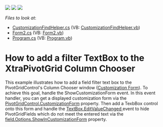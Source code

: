 <!-- default badges list -->
![](https://img.shields.io/endpoint?url=https://codecentral.devexpress.com/api/v1/VersionRange/128581512/10.2.3%2B)
[![](https://img.shields.io/badge/Open_in_DevExpress_Support_Center-FF7200?style=flat-square&logo=DevExpress&logoColor=white)](https://supportcenter.devexpress.com/ticket/details/E4592)
[![](https://img.shields.io/badge/📖_How_to_use_DevExpress_Examples-e9f6fc?style=flat-square)](https://docs.devexpress.com/GeneralInformation/403183)
<!-- default badges end -->
<!-- default file list -->
*Files to look at*:

* [CustomizationFindHelper.cs](./CS/WindowsApplication133/CustomizationFindHelper.cs) (VB: [CustomizationFindHelper.vb](./VB/WindowsApplication133/CustomizationFindHelper.vb))
* [Form2.cs](./CS/WindowsApplication133/Form2.cs) (VB: [Form2.vb](./VB/WindowsApplication133/Form2.vb))
* [Program.cs](./CS/WindowsApplication133/Program.cs) (VB: [Program.vb](./VB/WindowsApplication133/Program.vb))
<!-- default file list end -->
# How to add a filter TextBox to the XtraPivotGrid Column Chooser


<p> This example illustrates how to add a field filter text box to the PivotGridControl's Column Chooser window (<a href="http://documentation.devexpress.com/#WindowsForms/CustomDocument11785"><u>Customization Form</u></a>).  To achieve this goal, handle the ShowCustomizationForm event. In this event handler, you can get a displayed customization form via the <a href="http://documentation.devexpress.com/#WindowsForms/DevExpressXtraPivotGridPivotGridControl_CustomizationFormtopic"><u>PivotGridControl.CustomizationForm</u></a> property. Then add a TexbBox control onto this form and handle the <a href="http://documentation.devexpress.com/#WindowsForms/DevExpressXtraEditorsBaseEdit_EditValueChangedtopic"><u>TextBox.EditValueChanged</u></a><u> </u>event to hide PivotGridFields which do not meet the entered text via the <a href="http://documentation.devexpress.com/#CoreLibraries/DevExpressXtraPivotGridPivotGridFieldOptions_ShowInCustomizationFormtopic"><u>field.Options.ShowInCustomizationForm</u></a> property.</p>

<br/>



